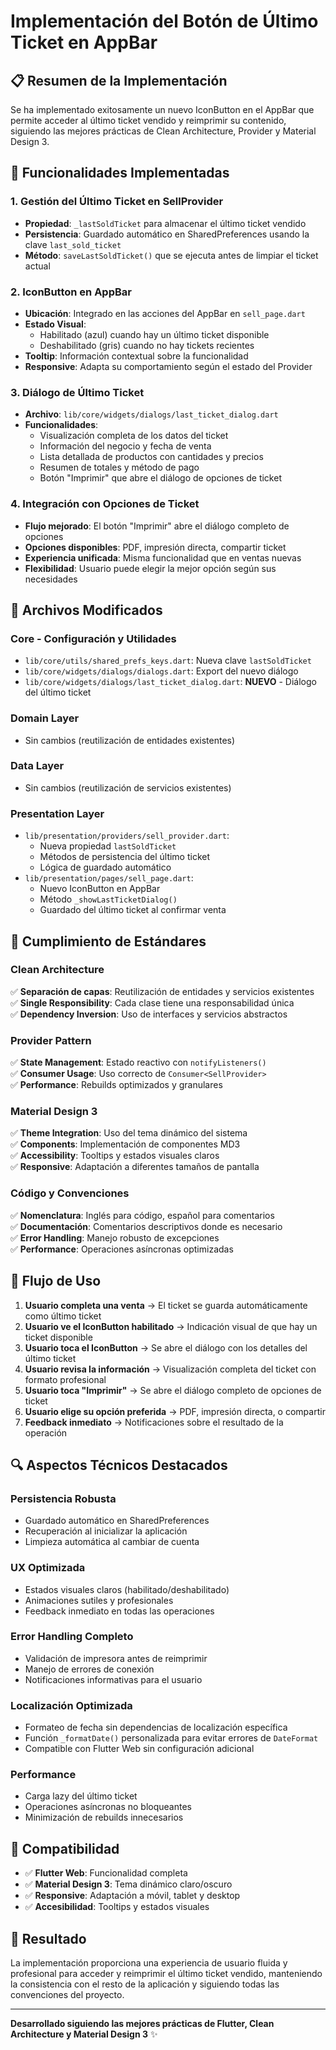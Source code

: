 # Implementación del Botón de Último Ticket en AppBar

## 📋 Resumen de la Implementación

Se ha implementado exitosamente un nuevo IconButton en el AppBar que permite acceder al último ticket vendido y reimprimir su contenido, siguiendo las mejores prácticas de Clean Architecture, Provider y Material Design 3.

## 🎯 Funcionalidades Implementadas

### 1. **Gestión del Último Ticket en SellProvider**
- **Propiedad**: `_lastSoldTicket` para almacenar el último ticket vendido
- **Persistencia**: Guardado automático en SharedPreferences usando la clave `last_sold_ticket`
- **Método**: `saveLastSoldTicket()` que se ejecuta antes de limpiar el ticket actual

### 2. **IconButton en AppBar**
- **Ubicación**: Integrado en las acciones del AppBar en `sell_page.dart`
- **Estado Visual**: 
  - Habilitado (azul) cuando hay un último ticket disponible
  - Deshabilitado (gris) cuando no hay tickets recientes
- **Tooltip**: Información contextual sobre la funcionalidad
- **Responsive**: Adapta su comportamiento según el estado del Provider

### 3. **Diálogo de Último Ticket**
- **Archivo**: `lib/core/widgets/dialogs/last_ticket_dialog.dart`
- **Funcionalidades**:
  - Visualización completa de los datos del ticket
  - Información del negocio y fecha de venta
  - Lista detallada de productos con cantidades y precios
  - Resumen de totales y método de pago
  - Botón "Imprimir" que abre el diálogo de opciones de ticket

### 4. **Integración con Opciones de Ticket**
- **Flujo mejorado**: El botón "Imprimir" abre el diálogo completo de opciones
- **Opciones disponibles**: PDF, impresión directa, compartir ticket
- **Experiencia unificada**: Misma funcionalidad que en ventas nuevas
- **Flexibilidad**: Usuario puede elegir la mejor opción según sus necesidades

## 🔧 Archivos Modificados

### **Core - Configuración y Utilidades**
- `lib/core/utils/shared_prefs_keys.dart`: Nueva clave `lastSoldTicket`
- `lib/core/widgets/dialogs/dialogs.dart`: Export del nuevo diálogo
- `lib/core/widgets/dialogs/last_ticket_dialog.dart`: **NUEVO** - Diálogo del último ticket

### **Domain Layer**
- Sin cambios (reutilización de entidades existentes)

### **Data Layer**
- Sin cambios (reutilización de servicios existentes)

### **Presentation Layer**
- `lib/presentation/providers/sell_provider.dart`: 
  - Nueva propiedad `lastSoldTicket`
  - Métodos de persistencia del último ticket
  - Lógica de guardado automático
- `lib/presentation/pages/sell_page.dart`:
  - Nuevo IconButton en AppBar
  - Método `_showLastTicketDialog()`
  - Guardado del último ticket al confirmar venta

## 🎨 Cumplimiento de Estándares

### **Clean Architecture**
✅ **Separación de capas**: Reutilización de entidades y servicios existentes  
✅ **Single Responsibility**: Cada clase tiene una responsabilidad única  
✅ **Dependency Inversion**: Uso de interfaces y servicios abstractos  

### **Provider Pattern**
✅ **State Management**: Estado reactivo con `notifyListeners()`  
✅ **Consumer Usage**: Uso correcto de `Consumer<SellProvider>`  
✅ **Performance**: Rebuilds optimizados y granulares  

### **Material Design 3**
✅ **Theme Integration**: Uso del tema dinámico del sistema  
✅ **Components**: Implementación de componentes MD3  
✅ **Accessibility**: Tooltips y estados visuales claros  
✅ **Responsive**: Adaptación a diferentes tamaños de pantalla  

### **Código y Convenciones**
✅ **Nomenclatura**: Inglés para código, español para comentarios  
✅ **Documentación**: Comentarios descriptivos donde es necesario  
✅ **Error Handling**: Manejo robusto de excepciones  
✅ **Performance**: Operaciones asíncronas optimizadas  

## 🚀 Flujo de Uso

1. **Usuario completa una venta** → El ticket se guarda automáticamente como último ticket
2. **Usuario ve el IconButton habilitado** → Indicación visual de que hay un ticket disponible
3. **Usuario toca el IconButton** → Se abre el diálogo con los detalles del último ticket
4. **Usuario revisa la información** → Visualización completa del ticket con formato profesional
5. **Usuario toca "Imprimir"** → Se abre el diálogo completo de opciones de ticket
6. **Usuario elige su opción preferida** → PDF, impresión directa, o compartir
7. **Feedback inmediato** → Notificaciones sobre el resultado de la operación

## 🔍 Aspectos Técnicos Destacados

### **Persistencia Robusta**
- Guardado automático en SharedPreferences
- Recuperación al inicializar la aplicación
- Limpieza automática al cambiar de cuenta

### **UX Optimizada**
- Estados visuales claros (habilitado/deshabilitado)
- Animaciones sutiles y profesionales
- Feedback inmediato en todas las operaciones

### **Error Handling Completo**
- Validación de impresora antes de reimprimir
- Manejo de errores de conexión
- Notificaciones informativas para el usuario

### **Localización Optimizada**
- Formateo de fecha sin dependencias de localización específica
- Función `_formatDate()` personalizada para evitar errores de `DateFormat`
- Compatible con Flutter Web sin configuración adicional

### **Performance**
- Carga lazy del último ticket
- Operaciones asíncronas no bloqueantes
- Minimización de rebuilds innecesarios

## 📱 Compatibilidad

- ✅ **Flutter Web**: Funcionalidad completa
- ✅ **Material Design 3**: Tema dinámico claro/oscuro
- ✅ **Responsive**: Adaptación a móvil, tablet y desktop
- ✅ **Accesibilidad**: Tooltips y estados visuales

## 🎯 Resultado

La implementación proporciona una experiencia de usuario fluida y profesional para acceder y reimprimir el último ticket vendido, manteniendo la consistencia con el resto de la aplicación y siguiendo todas las convenciones del proyecto.

---

**Desarrollado siguiendo las mejores prácticas de Flutter, Clean Architecture y Material Design 3** ✨
